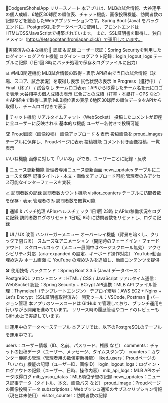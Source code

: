 🚀DodgersShoheiApp リリースノート
本アプリは、MLBの試合情報、大谷翔平の個人成績、6地区30球団の順位表、チャット機能、画像投稿機能、訪問者数の記録などを統合したWebアプリケーションです。Spring Boot (Java) をバックエンドに、PostgreSQLをデータベースに使用し、フロントエンドはHTML/CSS/JavaScriptで構築されています。
また、SSL証明書を取得し、独自ドメイン（https://letsgoohtanifromjapan.click）で運用しています。

📌実装済みの主な機能
📝 認証 & 記録
ユーザー認証：Spring Securityを利用したログイン・ログアウト機能
ログイン・ログアウト記録：login_logout_logs テーブルに記録（1日1回 8時にバッチ処理で保存＆ログファイルに出力）

📊 #MLB関連機能
MLB試合情報の取得・表示
API経由で当日の試合情報（球場、スコア、試合状況）を取得し表示
試合状況の表示
In Progress（進行中） / Final（終了） / 試合なし
チームロゴ表示：APIから取得したチーム名を元にロゴを表示
大谷翔平の個人成績の表示
試合ごとの成績（打率・本塁打・OPS など）をAPI経由で取得し表示
MLB順位表の表示
6地区30球団の順位データをAPIから取得し、チームロゴ付きで表示

💬 チャット機能
リアルタイムチャット（WebSocket）
投稿したコメントが即座に全ユーザーに反映される
基本的な機能
ユーザー名付きで投稿可能

🏆 Proud画面（画像投稿）
画像アップロード & 表示
投稿画像を proud_images テーブルに保存し、Proudページに表示
投稿機能
コメント付き画像投稿、一覧表示

いいね機能
画像に対して「いいね」ができ、ユーザーごとに記録・反映

📰 ニュース更新機能
管理者専用ニュース更新画面
news_updates テーブルにニュースを保存
記事タイトル・本文・画像をアップロード可能
管理者のみアクセス可能なインターフェースを実装

📈 訪問者数の記録
訪問者数カウント機能
visitor_counters テーブルに訪問者数を保存・表示
管理者のみ 訪問者数を閲覧可能

🔔 通知 & バッチ処理
APIのヘルスチェック
1日1回 23時 にAPIの稼働状況をログに記録
訪問者数ログのリセット
1日1回 8時 に訪問者数をリセットし、ログに記録

🎨 UI / UX 改善
ハンバーガーメニュー
オーバーレイ機能（背景を暗くし、クリックで閉じる）
スムーズなアニメーション（開閉時のフェードイン・フェードアウト）
スクロールロック（メニュー展開中はページスクロール無効）
アクセシビリティ対応（aria-expanded の設定、キーボード操作対応）
YouTube動画埋め込み
ホーム画面 に YouTube の埋め込みを追加し、動画コンテンツを提供

🛠️ 使用技術
バックエンド：Spring Boot 3.3.5 (Java)
データベース：PostgreSQL
フロントエンド：HTML / CSS / JavaScript
リアルタイム通信：WebSocket
認証：Spring Security + BCrypt
API連携：MLB API
ファイル管理：Thymeleaf（テンプレートエンジン）
デプロイ環境：AWS EC2 + Nginx + Let's Encrypt（SSL証明書取得済み）
開発ツール：VSCode, Postman
📌 バージョン管理
本アプリのソースコードは GitHub で管理しており、ブランチ運用を行いながら開発を進めています。
リリース時の履歴管理やコードのレビューもGitHub上で実施しています。

🗄️ 運用中のデータベーステーブル
本アプリでは、以下のPostgreSQLのテーブルを運用中です。

users：ユーザー情報（ID、名前、パスワード、権限 など）
comments：チャットの投稿データ（ユーザー、メッセージ、タイムスタンプ）
counters：カウンター機能の管理（管理者用の数値更新機能）
liked_users：Proudページの「いいね」機能の記録（ユーザーID、画像ID）
login_logout_logs：ログイン・ログアウトの記録（ユーザー、日時、操作内容）
mlb_api_logs：MLB APIのデータ取得ログ
mlb_yosou_datas：MLB順位予想の記録
news_updates：ニュース記事データ（タイトル、本文、画像パス など）
proud_image：Proudページの画像投稿データ
subscriptions：Webプッシュ通知のサブスクリプション情報（現在は未使用）
visitor_counter：訪問者数の記録
